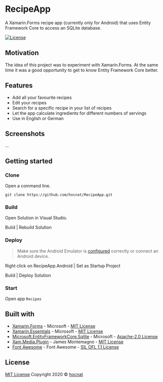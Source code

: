 # RecipeApp

A Xamarin.Forms recipe app (currently only for Android) that uses Entity Framework Core to access an SQLite database.

[![License](https://img.shields.io/github/license/hocnat/RecipeApp)](https://img.shields.io/github/license/hocnat/RecipeApp)

## Motivation

The idea of this project was to experiment with Xamarin.Forms. At the same time it was a good opportunity to get to know Entity Framework Core better.

## Features

* Add all your favourite recipes
* Edit your recipes
* Search for a specific recipe in your list of recipes
* Let the app calculate ingredients for different numbers of servings
* Use in English or German

## Screenshots

...

## Getting started

### Clone

Open a command line.

```shell
git clone https://github.com/hocnat/RecipeApp.git
```

### Build

Open Solution in Visual Studio.

Build | Rebuild Solution

### Deploy

> Make sure the Android Emulator is [configured](https://docs.microsoft.com/en-us/xamarin/android/get-started/installation/android-emulator/) correctly or connect an Android device.

Right click on RecipeApp.Android | Set as Startup Project

Build | Deploy Solution

### Start

Open app `Recipes`

## Built with

* [Xamarin.Forms](https://www.nuget.org/packages/Xamarin.Forms/4.7.0.1080) - Microsoft - [MIT License](https://licenses.nuget.org/MIT)
* [Xamarin.Essentials](https://www.nuget.org/packages/Xamarin.Essentials/1.5.3.2) - Microsoft - [MIT License](https://www.nuget.org/packages/Xamarin.Essentials/1.5.3.2/License)
* [Microsoft.EntityFrameworkCore.Sqlite](https://www.nuget.org/packages/Microsoft.EntityFrameworkCore.Sqlite/3.1.5) - Microsoft - [Apache-2.0 License](https://licenses.nuget.org/Apache-2.0)
* [Xam.Media.Plugin](https://www.nuget.org/packages/Xam.Plugin.Media/5.0.1) - James Montemagno - [MIT License](https://github.com/jamesmontemagno/MediaPlugin/blob/master/LICENSE)
* [Font Awesome](https://fontawesome.com/) - Font Awesome - [SIL OFL 1.1 License](https://scripts.sil.org/cms/scripts/page.php?site_id=nrsi&id=OFL)

## License

[MIT License](https://github.com/hocnat/RecipeApp/blob/master/LICENSE) Copyright 2020 © [hocnat](https://github.com/hocnat)

